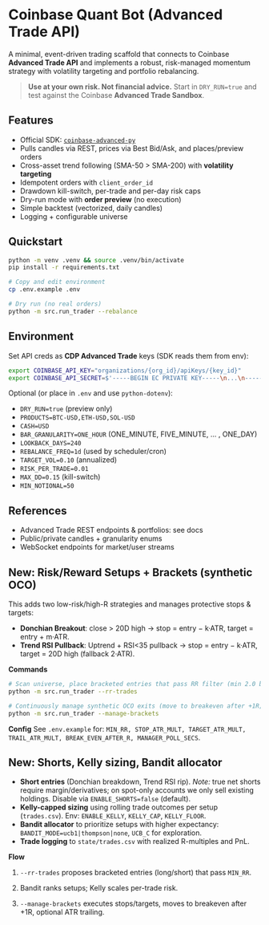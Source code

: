 # Coinbase Quant Bot (Advanced Trade API)

A minimal, event-driven trading scaffold that connects to Coinbase **Advanced Trade API** and implements a robust,
risk-managed momentum strategy with volatility targeting and portfolio rebalancing.

> **Use at your own risk. Not financial advice.** Start in `DRY_RUN=true` and test against the Coinbase **Advanced Trade Sandbox**.

## Features
- Official SDK: [`coinbase-advanced-py`](https://github.com/coinbase/coinbase-advanced-py)
- Pulls candles via REST, prices via Best Bid/Ask, and places/preview orders
- Cross-asset trend following (SMA-50 > SMA-200) with **volatility targeting**
- Idempotent orders with `client_order_id`
- Drawdown kill-switch, per-trade and per-day risk caps
- Dry-run mode with **order preview** (no execution)
- Simple backtest (vectorized, daily candles)
- Logging + configurable universe

## Quickstart

```bash
python -m venv .venv && source .venv/bin/activate
pip install -r requirements.txt

# Copy and edit environment
cp .env.example .env

# Dry run (no real orders)
python -m src.run_trader --rebalance
```

## Environment
Set API creds as **CDP Advanced Trade** keys (SDK reads them from env):

```bash
export COINBASE_API_KEY="organizations/{org_id}/apiKeys/{key_id}"
export COINBASE_API_SECRET=$'-----BEGIN EC PRIVATE KEY-----\n...\n-----END EC PRIVATE KEY-----\n'
```

Optional (or place in `.env` and use `python-dotenv`):
- `DRY_RUN=true` (preview only)
- `PRODUCTS=BTC-USD,ETH-USD,SOL-USD`
- `CASH=USD`
- `BAR_GRANULARITY=ONE_HOUR` (ONE_MINUTE, FIVE_MINUTE, ... , ONE_DAY)
- `LOOKBACK_DAYS=240`
- `REBALANCE_FREQ=1d` (used by scheduler/cron)
- `TARGET_VOL=0.10` (annualized)
- `RISK_PER_TRADE=0.01`
- `MAX_DD=0.15` (kill-switch)
- `MIN_NOTIONAL=50`

## References
- Advanced Trade REST endpoints & portfolios: see docs
- Public/private candles + granularity enums
- WebSocket endpoints for market/user streams



## New: Risk/Reward Setups + Brackets (synthetic OCO)
This adds two low-risk/high-R strategies and manages protective stops & targets:

- **Donchian Breakout**: close > 20D high → stop = entry − k·ATR, target = entry + m·ATR.
- **Trend RSI Pullback**: Uptrend + RSI<35 pullback → stop = entry − k·ATR, target = 20D high (fallback 2·ATR).

**Commands**
```bash
# Scan universe, place bracketed entries that pass RR filter (min 2.0 by default)
python -m src.run_trader --rr-trades

# Continuously manage synthetic OCO exits (move to breakeven after +1R; optional ATR trailing)
python -m src.run_trader --manage-brackets
```

**Config**
See `.env.example` for:
`MIN_RR, STOP_ATR_MULT, TARGET_ATR_MULT, TRAIL_ATR_MULT, BREAK_EVEN_AFTER_R, MANAGER_POLL_SECS`.


## New: Shorts, Kelly sizing, Bandit allocator
- **Short entries** (Donchian breakdown, Trend RSI rip). *Note:* true net shorts require margin/derivatives; on spot-only accounts we only sell existing holdings. Disable via `ENABLE_SHORTS=false` (default).
- **Kelly-capped sizing** using rolling trade outcomes per setup (`trades.csv`). Env: `ENABLE_KELLY`, `KELLY_CAP`, `KELLY_FLOOR`.
- **Bandit allocator** to prioritize setups with higher expectancy: `BANDIT_MODE=ucb1|thompson|none`, `UCB_C` for exploration.
- **Trade logging** to `state/trades.csv` with realized R-multiples and PnL.

**Flow**
1. `--rr-trades` proposes bracketed entries (long/short) that pass `MIN_RR`.

2. Bandit ranks setups; Kelly scales per-trade risk.

3. `--manage-brackets` executes stops/targets, moves to breakeven after +1R, optional ATR trailing.


